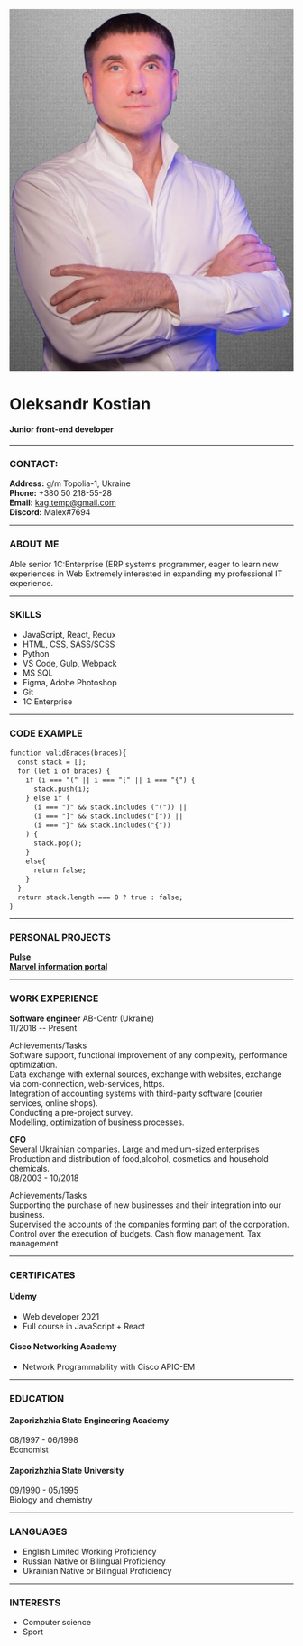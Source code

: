![applicant's photo](img/foto.jpg)

# Oleksandr Kostian
#### Junior front-end developer
---
### CONTACT:

**Address:** g/m Topolia-1, Ukraine<br>
**Phone:** +380 50 218-55-28<br>
**Email:** kag.temp@gmail.com<br>
**Discord:** Malex#7694<br> 

---
### ABOUT ME

Able senior 1C:Enterprise (ERP systems programmer, eager to learn new experiences in Web Extremely interested in expanding my professional IT experience.<br>

---

### SKILLS

- JavaScript, React, Redux
- HTML, CSS, SASS/SCSS
- Python
- VS Code, Gulp, Webpack  
- MS SQL 
- Figma, Adobe Photoshop   
- Git
- 1C Enterprise  

---

### CODE EXAMPLE

```
function validBraces(braces){
  const stack = [];  
  for (let i of braces) {   
    if (i === "(" || i === "[" || i === "{") {
      stack.push(i);
    } else if (
      (i === ")" && stack.includes ("(")) ||
      (i === "]" && stack.includes("[")) ||
      (i === "}" && stack.includes("{"))
    ) {
      stack.pop();
    }
    else{
      return false;
    }
  }  
  return stack.length === 0 ? true : false;
}

```
---

### PERSONAL PROJECTS

**[Pulse ](https://metatonext.com/)**<br>
**[Marvel information portal ](https://webkostian.github.io/)**<br>

---
### WORK EXPERIENCE

**Software engineer**
AB-Centr (Ukraine)<br>
11/2018 -- Present<br>

Achievements/Tasks<br>
Software support, functional improvement of any complexity, performance optimization.<br>
Data exchange with external sources, exchange with websites, exchange via com-connection, web-services, https.<br> Integration of accounting systems with third-party software (courier services, online shops).<br>
Conducting a pre-project survey.<br>
Modelling, optimization of business processes.<br> 

 **CFO**  
Several Ukrainian companies. Large and medium-sized enterprises Production and distribution of food,alcohol, cosmetics and household chemicals.<br>
08/2003 - 10/2018<br>

Achievements/Tasks<br>
Supporting the purchase of new businesses and their integration into our business.<br>
Supervised the accounts of the companies forming part of the corporation.<br>
Control over the execution of budgets. Cash flow management. Tax management<br>

---
### CERTIFICATES

#### Udemy
- Web developer 2021
- Full course in JavaScript + React

#### Cisco Networking Academy
- Network Programmability with Cisco APIC-EM

---
### EDUCATION

#### Zaporizhzhia State Engineering Academy

08/1997 - 06/1998<br>
Economist<br>

#### Zaporizhzhia State University

09/1990 - 05/1995<br>
Biology and chemistry<br>

---
### LANGUAGES

- English Limited Working Proficiency
- Russian Native or Bilingual Proficiency
- Ukrainian Native or Bilingual Proficiency

---
### INTERESTS

- Computer science
- Sport
